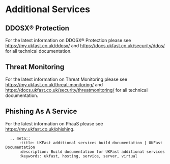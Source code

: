 # Additional Services

## DDOSX® Protection

For the latest information on DDOSX® Protection please see https://my.ukfast.co.uk/ddosx/ and https://docs.ukfast.co.uk/security/ddos/ for all technical documentation. 

## Threat Monitoring

For the latest information on Threat Monitoring please see https://my.ukfast.co.uk/threat-monitoring/ and https://docs.ukfast.co.uk/security/threatmonitoring/ for all technical documentation. 

## Phishing As A Service

For the latest information on PhaaS please see https://my.ukfast.co.uk/phishing. 

```eval_rst
  .. meta::
      :title: UKFast additional services build documentation | UKFast Documentation
      :description: Build documentation for UKFast additional services
      :keywords: ukfast, hosting, service, server, virtual
